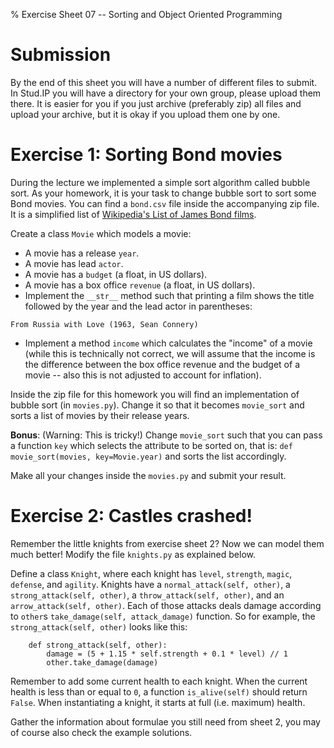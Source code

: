 % Exercise Sheet 07 -- Sorting and Object Oriented Programming

# Submission

By the end of this sheet you will have a number of different files to submit.
In Stud.IP you will have a directory for your own group, please upload them
there. It is easier for you if you just archive (preferably zip) all files and
upload your archive, but it is okay if you upload them one by one.


# Exercise 1: Sorting Bond movies

During the lecture we implemented a simple sort algorithm called bubble sort.
As your homework, it is your task to change bubble sort to sort some Bond movies.
You can find a `bond.csv` file inside the accompanying zip file. It is
a simplified list of [Wikipedia's List of James Bond
films](https://en.wikipedia.org/wiki/List_of_James_Bond_films#Box_office_and_budget).

Create a class `Movie` which models a movie:

- A movie has a release `year`.
- A movie has lead `actor`.
- A movie has a `budget` (a float, in US dollars).
- A movie has a box office `revenue` (a float, in US dollars).
- Implement the `__str__` method such that printing a film shows the title
  followed by the year and the lead actor in parentheses:
```{ .changelog }
From Russia with Love (1963, Sean Connery)
```
- Implement a method `income` which calculates the "income" of a movie (while
  this is technically not correct, we will assume that the income is the
  difference between the box office revenue and the budget of a movie -- also
  this is not adjusted to account for inflation).

Inside the zip file for this homework you will find an implementation of bubble
sort (in `movies.py`). Change it so that it becomes `movie_sort` and sorts
a list of movies by their release years.

**Bonus**: (Warning: This is tricky!) Change `movie_sort` such that you can pass
a function `key` which selects the attribute to be sorted on, that is:
`def movie_sort(movies, key=Movie.year)` and sorts the list accordingly.

Make all your changes inside the `movies.py` and submit your result.


# Exercise 2: Castles crashed!

Remember the little knights from exercise sheet 2? Now we can model them much
better! Modify the file `knights.py` as explained below.

Define a class `Knight`, where each knight has `level`, `strength`, `magic`,
`defense`, and `agility`. Knights have a `normal_attack(self, other)`,
a `strong_attack(self, other)`, a `throw_attack(self, other)`, and an
`arrow_attack(self, other)`. Each of those attacks deals damage according to
`other`s `take_damage(self, attack_damage)` function. So for example, the
`strong_attack(self, other)` looks like this:

```{ .python }
    def strong_attack(self, other):
        damage = (5 + 1.15 * self.strength + 0.1 * level) // 1
        other.take_damage(damage)
```

Remember to add some current health to each knight. When the current health is
less than or equal to `0`, a function `is_alive(self)` should return `False`.
When instantiating a knight, it starts at full (i.e. maximum) health.

Gather the information about formulae you still need from sheet 2, you may of
course also check the example solutions.
